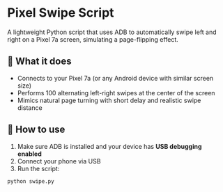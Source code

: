 # Pixel Swipe Script

A lightweight Python script that uses ADB to automatically swipe left and right on a Pixel 7a screen, simulating a page-flipping effect.

## 📱 What it does

- Connects to your Pixel 7a (or any Android device with similar screen size)
- Performs 100 alternating left-right swipes at the center of the screen
- Mimics natural page turning with short delay and realistic swipe distance

## 🚀 How to use

1. Make sure ADB is installed and your device has **USB debugging enabled**
2. Connect your phone via USB
3. Run the script:

```bash
python swipe.py
